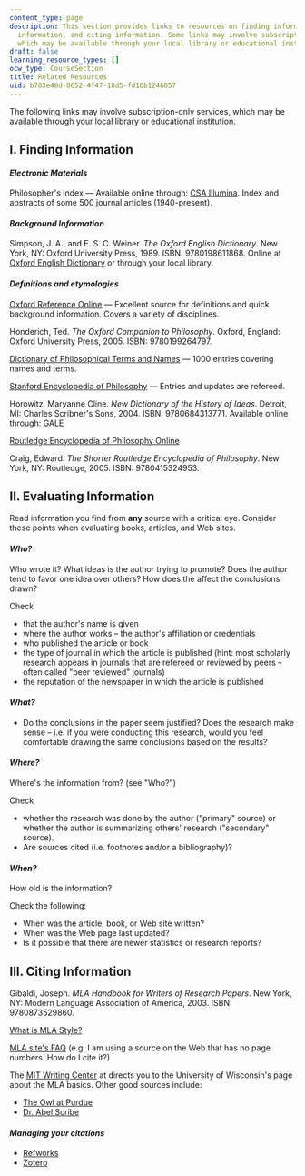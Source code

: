 ```yaml
---
content_type: page
description: This section provides links to resources on finding information, evaluating
  information, and citing information. Some links may involve subscription-only services,
  which may be available through your local library or educational institution.
draft: false
learning_resource_types: []
ocw_type: CourseSection
title: Related Resources
uid: b783e48d-0652-4f47-10d5-fd16b1246057
---
```

The following links may involve subscription-only services, which may be available through your local library or educational institution.

## I. Finding Information

#### *Electronic Materials*

Philosopher's Index — Available online through: [CSA Illumina](https://www.igi-global.com/journals/indices/csa-illumina/12). Index and abstracts of some 500 journal articles (1940-present).

#### *Background Information*

Simpson, J. A., and E. S. C. Weiner. *The Oxford English Dictionary*. New York, NY: Oxford University Press, 1989. ISBN: 9780198611868. Online at [Oxford English Dictionary](http://oed.com/) or through your local library.

#### *Definitions and etymologies*

[Oxford Reference Online](http://www.oxfordreference.com/view/10.1093/acref/9780198609957.001.0001/acref-9780198609957-e-3404?rskey=7leKMf&result=1&q=global) — Excellent source for definitions and quick background information. Covers a variety of disciplines.

Honderich, Ted. *The Oxford Companion to Philosophy*. Oxford, England: Oxford University Press, 2005. ISBN: 9780199264797.

[Dictionary of Philosophical Terms and Names](http://philosophypages.com/dy/index.htm) — 1000 entries covering names and terms.

[Stanford Encyclopedia of Philosophy](http://plato.stanford.edu/contents.html) — Entries and updates are refereed.

Horowitz, Maryanne Cline. *New Dictionary of the History of Ideas*. Detroit, MI: Charles Scribner's Sons, 2004. ISBN: 9780684313771. Available online through: [GALE](http://www.gale.cengage.com/)

[Routledge Encyclopedia of Philosophy Online](http://www.rep.routledge.com/)

Craig, Edward. *The Shorter Routledge Encyclopedia of Philosophy*. New York, NY: Routledge, 2005. ISBN: 9780415324953.

## II. Evaluating Information

Read information you find from **any** source with a critical eye. Consider these points when evaluating books, articles, and Web sites.

#### *Who?*

Who wrote it? What ideas is the author trying to promote? Does the author tend to favor one idea over others? How does the affect the conclusions drawn?

Check

- that the author's name is given
- where the author works – the author's affiliation or credentials
- who published the article or book
- the type of journal in which the article is published (hint: most scholarly research appears in journals that are refereed or reviewed by peers – often called "peer reviewed" journals)
- the reputation of the newspaper in which the article is published

#### *What?*

- Do the conclusions in the paper seem justified? Does the research make sense – i.e. if you were conducting this research, would you feel comfortable drawing the same conclusions based on the results?

#### *Where?*

Where's the information from? (see "Who?")

Check

- whether the research was done by the author ("primary" source) or whether the author is summarizing others' research ("secondary" source).
- Are sources cited (i.e. footnotes and/or a bibliography)?

#### *When?*

How old is the information?

Check the following:

- When was the article, book, or Web site written?
- When was the Web page last updated?
- Is it possible that there are newer statistics or research reports?

## III. Citing Information

Gibaldi, Joseph. *MLA Handbook for Writers of Research Papers*. New York, NY: Modern Language Association of America, 2003. ISBN: 9780873529860.

[What is MLA Style?](http://mla.org/MLA-Style)

[MLA site's FAQ](https://style.mla.org/?_ga=2.179288676.1994382283.1589900639-555236222.1589900639) (e.g. I am using a source on the Web that has no page numbers. How do I cite it?)

The [MIT Writing Center](http://web.mit.edu/writing/) at directs you to the University of Wisconsin's page about the MLA basics. Other good sources include:

- [The Owl at Purdue](http://owl.english.purdue.edu/owl/resource/557/01/)
- [Dr. Abel Scribe](https://www.yumpu.com/en/document/view/11289534/apa-style-precis-dr-abel-scribes-guides-to-style-documentation)

#### *Managing your citations*

- [Refworks](https://refworks.proquest.com/)
- [Zotero](http://www.zotero.org/)